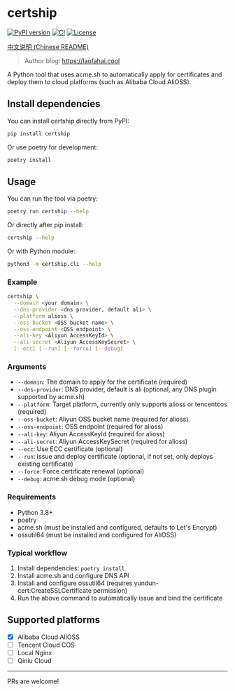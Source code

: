 # certship

[![PyPI version](https://img.shields.io/pypi/v/certship.svg)](https://pypi.org/project/certship/)
[![CI](https://github.com/laofahai/certship/actions/workflows/release.yml/badge.svg)](https://github.com/laofahai/certship/actions)
[![License](https://img.shields.io/github/license/laofahai/certship)](./LICENSE)

[中文说明 (Chinese README)](README_zh.md)

> Author blog: https://laofahai.cool

A Python tool that uses acme.sh to automatically apply for certificates and deploy them to cloud platforms (such as Alibaba Cloud AliOSS).

## Install dependencies
You can install certship directly from PyPI:
```bash
pip install certship
```
Or use poetry for development:
```bash
poetry install
```

## Usage
You can run the tool via poetry:
```bash
poetry run certship --help
```
Or directly after pip install:
```bash
certship --help
```
Or with Python module:
```bash
python3 -m certship.cli --help
```

### Example
```bash
certship \
  --domain <your domain> \
  --dns-provider <dns provider, default ali> \
  --platform alioss \
  --oss-bucket <OSS bucket name> \
  --oss-endpoint <OSS endpoint> \
  --ali-key <Aliyun AccessKeyId> \
  --ali-secret <Aliyun AccessKeySecret> \
  [--ecc] [--run] [--force] [--debug]
```

### Arguments
- `--domain`: The domain to apply for the certificate (required)
- `--dns-provider`: DNS provider, default is ali (optional, any DNS plugin supported by acme.sh)
- `--platform`: Target platform, currently only supports alioss or tencentcos (required)
- `--oss-bucket`: Aliyun OSS bucket name (required for alioss)
- `--oss-endpoint`: OSS endpoint (required for alioss)
- `--ali-key`: Aliyun AccessKeyId (required for alioss)
- `--ali-secret`: Aliyun AccessKeySecret (required for alioss)
- `--ecc`: Use ECC certificate (optional)
- `--run`: Issue and deploy certificate (optional, if not set, only deploys existing certificate)
- `--force`: Force certificate renewal (optional)
- `--debug`: acme.sh debug mode (optional)

### Requirements
- Python 3.8+
- poetry
- acme.sh (must be installed and configured, defaults to Let's Encrypt)
- ossutil64 (must be installed and configured for AliOSS)

### Typical workflow
1. Install dependencies: `poetry install`
2. Install acme.sh and configure DNS API
3. Install and configure ossutil64 (requires yundun-cert:CreateSSLCertificate permission)
4. Run the above command to automatically issue and bind the certificate

## Supported platforms
- [x] Alibaba Cloud AliOSS
- [ ] Tencent Cloud COS
- [ ] Local Nginx
- [ ] Qiniu Cloud

---

PRs are welcome!


